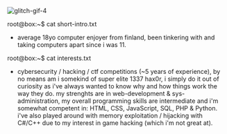 ![glitch-gif-4](https://user-images.githubusercontent.com/87821862/126671845-190cf5e7-d75f-40d0-b746-5e51c0ca3678.gif)



root@box:~$ cat short-intro.txt
- average 18yo computer enjoyer from finland, been tinkering with and taking computers apart since i was 11.

root@box:~$ cat interests.txt
- cybersecurity / hacking / ctf competitions (~5 years of experience),
by no means am i somekind of super elite 1337 hax0r, i simply do it out of curiosity as i've always wanted to know why and how things work the way they do.
my strenghts are in web-development & sys-administration, my overall programming skills are intermediate and i'm somewhat competent in: HTML, CSS, JavaScript, SQL, PHP & Python.
i've also played around with memory exploitation / hijacking with C#/C++ due to my interest in game hacking (which i'm not great at).

